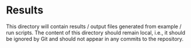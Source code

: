 # Results

This directory will contain results / output files generated from example / run scripts. The content of this directory should remain local, i.e., it should be ignored by Git and should not appear in any commits to the repository.
